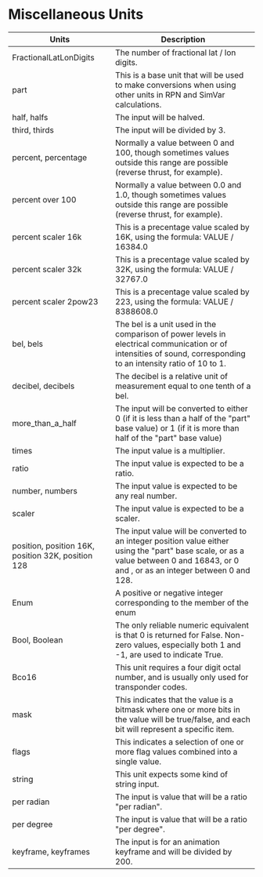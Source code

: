 # Miscellaneous Units

| Units | Description |
| --- | --- |
| FractionalLatLonDigits | The number of fractional lat / lon digits. |
| part | This is a base unit that will be used to make conversions when using other units in RPN and SimVar calculations. |
| half, halfs | The input will be halved. |
| third, thirds | The input will be divided by 3. |
| percent, percentage | Normally a value between 0 and 100, though sometimes values outside this range are possible (reverse thrust, for example). |
| percent over 100 | Normally a value between 0.0 and 1.0, though sometimes values outside this range are possible (reverse thrust, for example). |
| percent scaler 16k | This is a precentage value scaled by 16K, using the formula: VALUE / 16384.0 |
| percent scaler 32k | This is a precentage value scaled by 32K, using the formula: VALUE / 32767.0 |
| percent scaler 2pow23 | This is a precentage value scaled by 223, using the formula: VALUE / 8388608.0 |
| bel, bels | The bel is a unit used in the comparison of power levels in electrical communication or of intensities of sound, corresponding to an intensity ratio of 10 to 1. |
| decibel, decibels | The decibel is a relative unit of measurement equal to one tenth of a bel. |
| more_than_a_half | The input will be converted to either 0 (if it is less than a half of the "part" base value) or 1 (if it is more than half of the "part" base value) |
| times | The input value is a multiplier. |
| ratio | The input value is expected to be a ratio. |
| number, numbers | The input value is expected to be any real number. |
| scaler | The input value is expected to be a scaler. |
| position, position 16K, position 32K, position 128 | The input value will be converted to an integer position value either using the "part" base scale, or as a value between 0 and 16843, or 0 and , or as an integer between 0 and 128. |
| Enum | A positive or negative integer corresponding to the member of the enum |
| Bool, Boolean | The only reliable numeric equivalent is that 0 is returned for False. Non-zero values, especially both 1 and -1, are used to indicate True. |
| Bco16 | This unit requires a four digit octal number, and is usually only used for transponder codes. |
| mask | This indicates that the value is a bitmask where one or more bits in the value will be true/false, and each bit will represent a specific item. |
| flags | This indicates a selection of one or more flag values combined into a single value. |
| string | This unit expects some kind of string input. |
| per radian | The input is value that will be a ratio "per radian". |
| per degree | The input is value that will be a ratio "per degree". |
| keyframe, keyframes | The input is for an animation keyframe and will be divided by 200. |
